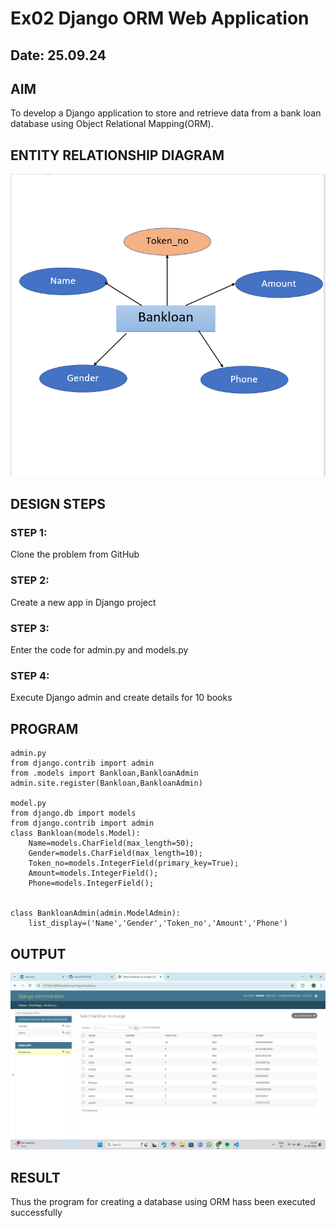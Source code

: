 
# Ex02 Django ORM Web Application
## Date: 25.09.24


## AIM
To develop a Django application to store and retrieve data from a bank loan database using Object Relational Mapping(ORM).

## ENTITY RELATIONSHIP DIAGRAM
![alt text](image.png)

## DESIGN STEPS

### STEP 1:
Clone the problem from GitHub

### STEP 2:
Create a new app in Django project

### STEP 3:
Enter the code for admin.py and models.py

### STEP 4:
Execute Django admin and create details for 10 books

## PROGRAM

```
admin.py
from django.contrib import admin
from .models import Bankloan,BankloanAdmin
admin.site.register(Bankloan,BankloanAdmin)

model.py
from django.db import models
from django.contrib import admin
class Bankloan(models.Model):
    Name=models.CharField(max_length=50);
    Gender=models.CharField(max_length=10);
    Token_no=models.IntegerField(primary_key=True);
    Amount=models.IntegerField();
    Phone=models.IntegerField();


class BankloanAdmin(admin.ModelAdmin):
    list_display=('Name','Gender','Token_no','Amount','Phone')

```


## OUTPUT

![alt text](<Screenshot (156).png>)


## RESULT
Thus the program for creating a database using ORM hass been executed successfully
